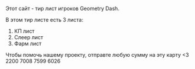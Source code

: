 Этот сайт - тир лист игроков Geometry Dash.

В этом тир листе есть 3 листа:
  1. КП лист
  2. Слеер лист
  3. Фарм лист

Чтобы помочь нашему проекту, отправте любую сумму на эту карту <3
2200 7008 7599 6026
